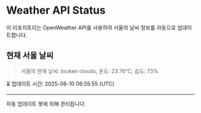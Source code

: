 
# Weather API Status

이 리포지토리는 OpenWeather API를 사용하여 서울의 날씨 정보를 자동으로 업데이트합니다.

## 현재 서울 날씨
> 서울의 현재 날씨: broken clouds, 온도: 23.76°C, 습도: 73%

⏳ 업데이트 시간: 2025-06-10 06:55:55 (UTC)

---
자동 업데이트 봇에 의해 관리됩니다.
